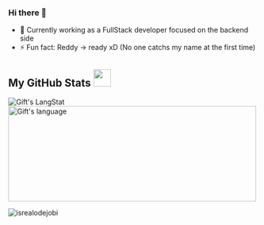 ### Hi there 👋

- 🔭 Currently working as a FullStack developer focused on the backend side
- ⚡ Fun fact: Reddy -> ready xD (No one catchs my name at the first time)

##  My GitHub Stats <img src = "https://i.pinimg.com/originals/65/c4/f4/65c4f452571be1261e9c623f7da488ac.gif" width = 35px> 
 
 <div>
   <img align="center" src="https://github-readme-streak-stats.herokuapp.com/?user=reddytocode" alt="Gift's LangStat" />
  <img align="center" src="https://github-readme-stats.vercel.app/api/top-langs?username=reddytocode&langs_count=10&show_icons=true&locale=en&layout=compact&theme=light" alt="Gift's language" height="192px"  width="500px"/>
</div>

<p align="left"> <img src="https://komarev.com/ghpvc/?username=reddytocode&label=Profile%20views&color=0e75b6&style=flat" alt="isrealodejobi" />
</p>

